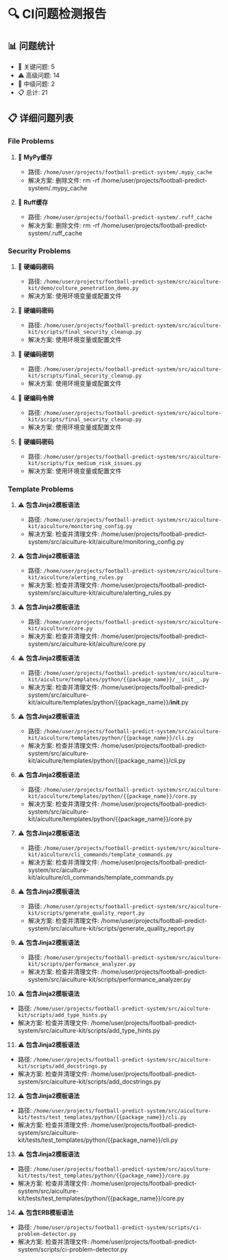 
# 🔍 CI问题检测报告

## 📊 问题统计
- 🚨 关键问题: 5
- ⚠️ 高级问题: 14
- 📝 中级问题: 2
- 📋 总计: 21

## 📋 详细问题列表

### File Problems
1. 📝 **MyPy缓存**
   - 路径: `/home/user/projects/football-predict-system/.mypy_cache`
   - 解决方案: 删除文件: rm -rf /home/user/projects/football-predict-system/.mypy_cache

2. 📝 **Ruff缓存**
   - 路径: `/home/user/projects/football-predict-system/.ruff_cache`
   - 解决方案: 删除文件: rm -rf /home/user/projects/football-predict-system/.ruff_cache


### Security Problems
1. 🚨 **硬编码密码**
   - 路径: `/home/user/projects/football-predict-system/src/aiculture-kit/demo/culture_penetration_demo.py`
   - 解决方案: 使用环境变量或配置文件

2. 🚨 **硬编码密码**
   - 路径: `/home/user/projects/football-predict-system/src/aiculture-kit/scripts/final_security_cleanup.py`
   - 解决方案: 使用环境变量或配置文件

3. 🚨 **硬编码密钥**
   - 路径: `/home/user/projects/football-predict-system/src/aiculture-kit/scripts/final_security_cleanup.py`
   - 解决方案: 使用环境变量或配置文件

4. 🚨 **硬编码令牌**
   - 路径: `/home/user/projects/football-predict-system/src/aiculture-kit/scripts/final_security_cleanup.py`
   - 解决方案: 使用环境变量或配置文件

5. 🚨 **硬编码密码**
   - 路径: `/home/user/projects/football-predict-system/src/aiculture-kit/scripts/fix_medium_risk_issues.py`
   - 解决方案: 使用环境变量或配置文件


### Template Problems
1. ⚠️ **包含Jinja2模板语法**
   - 路径: `/home/user/projects/football-predict-system/src/aiculture-kit/aiculture/monitoring_config.py`
   - 解决方案: 检查并清理文件: /home/user/projects/football-predict-system/src/aiculture-kit/aiculture/monitoring_config.py

2. ⚠️ **包含Jinja2模板语法**
   - 路径: `/home/user/projects/football-predict-system/src/aiculture-kit/aiculture/alerting_rules.py`
   - 解决方案: 检查并清理文件: /home/user/projects/football-predict-system/src/aiculture-kit/aiculture/alerting_rules.py

3. ⚠️ **包含Jinja2模板语法**
   - 路径: `/home/user/projects/football-predict-system/src/aiculture-kit/aiculture/core.py`
   - 解决方案: 检查并清理文件: /home/user/projects/football-predict-system/src/aiculture-kit/aiculture/core.py

4. ⚠️ **包含Jinja2模板语法**
   - 路径: `/home/user/projects/football-predict-system/src/aiculture-kit/aiculture/templates/python/{{package_name}}/__init__.py`
   - 解决方案: 检查并清理文件: /home/user/projects/football-predict-system/src/aiculture-kit/aiculture/templates/python/{{package_name}}/__init__.py

5. ⚠️ **包含Jinja2模板语法**
   - 路径: `/home/user/projects/football-predict-system/src/aiculture-kit/aiculture/templates/python/{{package_name}}/cli.py`
   - 解决方案: 检查并清理文件: /home/user/projects/football-predict-system/src/aiculture-kit/aiculture/templates/python/{{package_name}}/cli.py

6. ⚠️ **包含Jinja2模板语法**
   - 路径: `/home/user/projects/football-predict-system/src/aiculture-kit/aiculture/templates/python/{{package_name}}/core.py`
   - 解决方案: 检查并清理文件: /home/user/projects/football-predict-system/src/aiculture-kit/aiculture/templates/python/{{package_name}}/core.py

7. ⚠️ **包含Jinja2模板语法**
   - 路径: `/home/user/projects/football-predict-system/src/aiculture-kit/aiculture/cli_commands/template_commands.py`
   - 解决方案: 检查并清理文件: /home/user/projects/football-predict-system/src/aiculture-kit/aiculture/cli_commands/template_commands.py

8. ⚠️ **包含Jinja2模板语法**
   - 路径: `/home/user/projects/football-predict-system/src/aiculture-kit/scripts/generate_quality_report.py`
   - 解决方案: 检查并清理文件: /home/user/projects/football-predict-system/src/aiculture-kit/scripts/generate_quality_report.py

9. ⚠️ **包含Jinja2模板语法**
   - 路径: `/home/user/projects/football-predict-system/src/aiculture-kit/scripts/performance_analyzer.py`
   - 解决方案: 检查并清理文件: /home/user/projects/football-predict-system/src/aiculture-kit/scripts/performance_analyzer.py

10. ⚠️ **包含Jinja2模板语法**
   - 路径: `/home/user/projects/football-predict-system/src/aiculture-kit/scripts/add_type_hints.py`
   - 解决方案: 检查并清理文件: /home/user/projects/football-predict-system/src/aiculture-kit/scripts/add_type_hints.py

11. ⚠️ **包含Jinja2模板语法**
   - 路径: `/home/user/projects/football-predict-system/src/aiculture-kit/scripts/add_docstrings.py`
   - 解决方案: 检查并清理文件: /home/user/projects/football-predict-system/src/aiculture-kit/scripts/add_docstrings.py

12. ⚠️ **包含Jinja2模板语法**
   - 路径: `/home/user/projects/football-predict-system/src/aiculture-kit/tests/test_templates/python/{{package_name}}/cli.py`
   - 解决方案: 检查并清理文件: /home/user/projects/football-predict-system/src/aiculture-kit/tests/test_templates/python/{{package_name}}/cli.py

13. ⚠️ **包含Jinja2模板语法**
   - 路径: `/home/user/projects/football-predict-system/src/aiculture-kit/tests/test_templates/python/{{package_name}}/core.py`
   - 解决方案: 检查并清理文件: /home/user/projects/football-predict-system/src/aiculture-kit/tests/test_templates/python/{{package_name}}/core.py

14. ⚠️ **包含ERB模板语法**
   - 路径: `/home/user/projects/football-predict-system/scripts/ci-problem-detector.py`
   - 解决方案: 检查并清理文件: /home/user/projects/football-predict-system/scripts/ci-problem-detector.py
